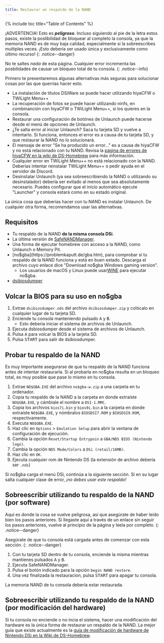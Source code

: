 ```yaml
---
title: Restaurar un respaldo de la NAND
---
```


{% include toc title="Table of Contents" %}

¡ADVERTENCIA! Esto es ***peligroso***. Incluso siguiendo al pie de la letra estos pasos, existe la poslibilidad de bloquear al completo la consola, ya que la memoria NAND es de muy baja calidad, especialmente si la sobreescribes multiples veces. ¡Esto debería ser usado única y exclusivamente como último recurso!
{: .notice--danger}

No te saltes *nada* de esta página. Cualquier error incrementa las posbilidades de causar un bloqueo total de tu consola.
{: .notice--info}

Primero te presentaremos algunas alternativas más seguras para solucionar cosas por las que querrías hacer esto.
- La instalación de títulos DSiWare se puede hacer utilizando hiyaCFW o TWiLight Menu++
- La recuperación de fotos se puede hacer utilizando ninfs, en combinanción con hiyaCFW o TWiLight Menu++, si los quieres en la consola.
- Restaurar una configuración de botónes de Unlaunch puede hacerse desde el menú de opciones de Unlaunch.
- ¿Te salta error al iniciar Unlaunch? Saca tu tarjeta SD y vuelve a intentarlo. Si funciona, entonces el error es a causa de tu tarjeta SD, y que restaurar la NAND no lo solucionará.
- El mensaje de error "Se ha producido un error..." es a causa de hiyaCFW y no está relacionado con tu NAND. Revisa la [página de errores de hiyaCFW en la wiki de DS-Homebrew](https://wiki.ds-homebrew.com/hiyacfw/troubleshooting) para más información.
- Cualquier error en TWiLight Menu++ no está relacionado con la NAND. Deberías intentar reinstalar TWiLight Menu++ o pedir ayuda en el servidor de Discord.
- Desinstalar Unlaunch (ya sea sobreescribiendo la NAND o utilizando su desinstalador) debería ser evitado al menos que sea absolutamente necesario. Puedes configurar que el inicio automático ejecute "Launcher" y consola estará como en su estado original.

La única cosa que deberías hacer con tu NAND es instalar Unlaunch. De cualquier otra forma, recomendamos usar las alternativas.

## Requisitos
- Tu respaldo de la NAND **de la misma consola DSi**.
- La última versión de [SafeNANDManager](https://github.com/DS-Homebrew/SafeNANDManager/releases/latest/download/SafeNANDManager.nds).
- Una forma de ejecutar homebrew con acceso a la NAND, como Unlaunch o Memory Pit.
- [no$gba](https://problemkaputt.de/gba.htm), para comprobar si tu respaldo de la NAND funciona y está en buen estado. Descarga el archivo cuyo enlace dice "Download no$gba Windows gaming version".
  - Los usuarios de macOS y Linux puede usar[WINE](https://winehq.org) para ejecutar no$gba.
- [dsibiosdumper](http://melonds.kuribo64.net/downloads/dsibiosdumper.7z)

## Volcar la BIOS para su uso en no$gba
1. Extrae `dsibiosdumper.nds` del archivo `dsibiosdumper.zip` y colócalo en cualquier lugar de tu tarjeta SD.
2. Enciende tu consola manteniendo pulsado <kbd class="face">A</kbd> y <kbd class="face">B</kbd>.
   - Esto debería iniciar el sistema de archivos de Unlaunch.
3. Ejecuta dsbiosdumper desde el sistema de archivos de Unlaunch.
4. Pulsa <kbd class="face">A</kbd> para volcar la BIOS a la tarjeta SD.
5. Pulsa <kbd>START</kbd> para salir de dsibiosdumper.

## Probar tu respaldo de la NAND
Es muy importante asegurarse de que tu respaldo de la NAND funciona antes de intentar restaurarla. Si al probarla en no$gba resulta en un bloqueo total, es muy posible que pase lo mismo en tu consola.
1. Extrae `NO$GBA.EXE` del archivo `no$gba-w.zip` a una carpeta en tu ordenador.
2. Copia tu respaldo de la NAND a la carpeta en donde extraíste `NO$GBA.EXE`, y cámbiale el nombre a `DSI-1.MMC`.
3. Copia los archivos `bios7i.bin` y `bios9i.bin` a la carpeta en donde extraíste `NO$GBA.EXE`, y nómbralos `BIOSDSI7.ROM` y `BIOSDSI9.ROM`, respectivamente.
4. Executa `NO$GBA.EXE`.
5. Haz clic en `Options` > `Emulation Setup` para abrir la ventana de configuración de ejecución.
6. Cambia la opción `Reset/Startup Entrypoin` a `GBA/NDS BIOS (Nintendo logo)`.
7. Cambia la opción `NDS Mode/Colors` a `DSi (retail/16MB)`.
8. Haz clic en `OK`.
9. Ejecuta cualquier rom de Nintendo DS (la extensión de archivo debería ser `.nds`)

Si no$gba carga el menú DSi, continúa a la siguiente sección. Si en su lugar salta cualquier clase de error, *¡no debes usar este respaldo!*

## Sobreescribir utilizando tu respaldo de la NAND (por software)

Aquí es donde la cosa se vuelve peligrosa, así que asegúrate de haber leído bien los pasos anteriores. Si llegaste aquí a través de un enlace sin seguir los pasos anteriores, vuelve al principio de la página y leela por completo.
{: .notice--danger}

Asegúrate de que tu consola está cargada antes de comenzar con esta sección.
{: .notice--danger}

1. Con tu tarjeta SD dentro de tu consola, enciende la misma mientras mantienes pulsados <kbd class="face">A</kbd> y <kbd class="face">B</kbd>.
3. Ejecuta SafeNANDManager.
4. Pulsa el botón indicado para la opción `begin NAND restore`.
6. Una vez finalizada la restauracion, pulsa <kbd>START</kbd> para apagar tu consola.

La memoria NAND de tu consola debería estar restaurada.

## Sobreescribir utilizando tu respaldo de la NAND (por modificación del hardware)
Si tu consola no enciende o no incia el sistema, hacer una modificación del hardware es la única forma de restaurar un respaldo de la NAND. La mejor guía que existe actualmente es la [guía de modificación de hardware de Nintendo DSi en la Wiki de DS-Homebrew](https://wiki.ds-homebrew.com/ds-index/hardmod#nintendo-dsi).
